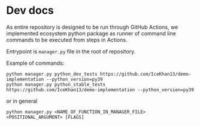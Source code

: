 Dev docs
========

As entire repository is designed to be run through GitHub Actions,
we implemented ecosystem python package as runner of command line commands
to be executed from steps in Actions. 

Entrypoint is ``manager.py`` file in the root of repository.

Example of commands:
```shell
python manager.py python_dev_tests https://github.com/IceKhan13/demo-implementation --python_version=py39
python manager.py python_stable_tests https://github.com/IceKhan13/demo-implementation --python_version=py39
```
or in general
```shell
python manager.py <NAME_OF_FUNCTION_IN_MANAGER_FILE> <POSITIONAL_ARGUMENT> [FLAGS]
```
